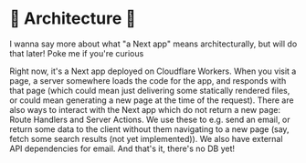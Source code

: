 # 🚧 Architecture 🚧

I wanna say more about what "a Next app" means architecturally, but will do that later! Poke me if you're curious

Right now, it's a Next app deployed on Cloudflare Workers. When you visit a page, a server somewhere loads the code for the app, and responds with that page (which could mean just delivering some statically rendered files, or could mean generating a new page at the time of the request). There are also ways to interact with the Next app which do not return a new page: Route Handlers and Server Actions. We use these to e.g. send an email, or return some data to the client without them navigating to a new page (say, fetch some search results (not yet implemented)). We also have external API dependencies for email. And that's it, there's no DB yet!
